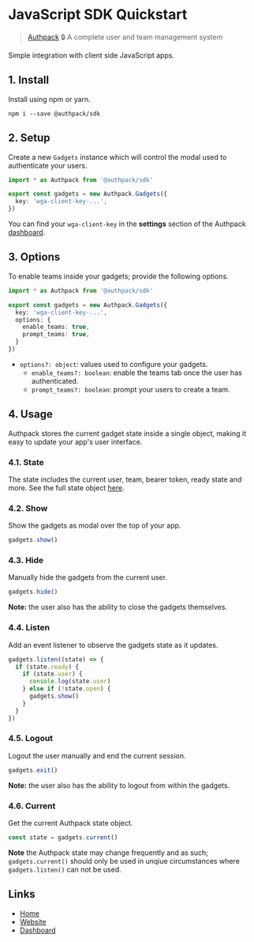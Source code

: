 # JavaScript SDK Quickstart

> [Authpack](https://authpack.io) 🔒 A complete user and team management system

Simple integration with client side JavaScript apps.

## 1. Install

Install using npm or yarn.

```shell
npm i --save @authpack/sdk
```

## 2. Setup

Create a new `Gadgets` instance which will control the modal used to authenticate your users.

```ts
import * as Authpack from '@authpack/sdk'

export const gadgets = new Authpack.Gadgets({
  key: 'wga-client-key-...',
})
```

You can find your `wga-client-key` in the **settings** section of the Authpack [dashboard](https://v1.authpack.io).

## 3. Options

To enable teams inside your gadgets; provide the following options.

```ts
import * as Authpack from '@authpack/sdk'

export const gadgets = new Authpack.Gadgets({
  key: 'wga-client-key-...',
  options: {
    enable_teams: true,
    prompt_teams: true,
  }
})
```

- `options?: object`: values used to configure your gadgets.
  - `enable_teams?: boolean`: enable the teams tab once the user has authenticated.
  - `prompt_teams?: boolean`: prompt your users to create a team.

## 4. Usage

Authpack stores the current gadget state inside a single object, making it easy to update your app's user interface.

### 4.1. State

The state includes the current user, team, bearer token, ready state and more. See the full state object [here](https://github.com/jackrobertscott/authpack/blob/master/docs/quick/state.md).

### 4.2. Show

Show the gadgets as modal over the top of your app.

```ts
gadgets.show()
```

### 4.3. Hide

Manually hide the gadgets from the current user.

```ts
gadgets.hide()
```

**Note:** the user also has the ability to close the gadgets themselves.

### 4.4. Listen

Add an event listener to observe the gadgets state as it updates.

```ts
gadgets.listen((state) => {
  if (state.ready) {
    if (state.user) {
      console.log(state.user)
    } else if (!state.open) {
      gadgets.show()
    }
  }
})
```

### 4.5. Logout

Logout the user manually and end the current session.

```ts
gadgets.exit()
```

**Note:** the user also has the ability to logout from within the gadgets.

### 4.6. Current

Get the current Authpack state object.

```ts
const state = gadgets.current()
```

**Note** the Authpack state may change frequently and as such; `gadgets.current()` should only be used in unqiue circumstances where `gadgets.listen()` can not be used.

## Links

- [Home](https://github.com/jackrobertscott/authpack)
- [Website](https://authpack.io)
- [Dashboard](https://v1.authpack.io)